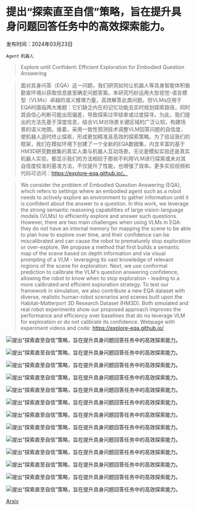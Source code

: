 # 提出“探索直至自信”策略，旨在提升具身问题回答任务中的高效探索能力。

发布时间：2024年03月23日

`Agent` `机器人`

> Explore until Confident: Efficient Exploration for Embodied Question Answering

> 面对具身问答（EQA）这一问题，我们研究如何让机器人等具身智能体积极勘查环境以获取信息直至确定问题答案。本研究巧妙运用大型视觉-语言模型（VLMs）卓越的语义推理力量，高效解答此类问题。但VLMs应用于EQA时面临两大难题：它们缺乏内在的记忆功能去实时规划探索路径，同时其自信心判断可能出现偏差，导致探索过早结束或过度探寻。为此，我们提出的方法先基于深度信息，结合VLM对场景关键区域的广泛认知，构建场景的语义地图。接着，采用一致性预测技术调整VLM回答问题的自信度，使机器人适时终止探索，形成更加精准且高效的探索策略。为了验证我们的框架，我们在模拟环境下创建了一个全新的EQA数据集，内含丰富的基于HM3D研究数据集的真实人类与机器人互动场景。无论是模拟实验还是真实机器人实验，都显示我们的方法相较于那些不利用VLM进行探索或未对其自信度校准的基准方法，不仅提升了性能，也增强了效率。更多实验视频和代码可访问：https://explore-eqa.github.io/。

> We consider the problem of Embodied Question Answering (EQA), which refers to settings where an embodied agent such as a robot needs to actively explore an environment to gather information until it is confident about the answer to a question. In this work, we leverage the strong semantic reasoning capabilities of large vision-language models (VLMs) to efficiently explore and answer such questions. However, there are two main challenges when using VLMs in EQA: they do not have an internal memory for mapping the scene to be able to plan how to explore over time, and their confidence can be miscalibrated and can cause the robot to prematurely stop exploration or over-explore. We propose a method that first builds a semantic map of the scene based on depth information and via visual prompting of a VLM - leveraging its vast knowledge of relevant regions of the scene for exploration. Next, we use conformal prediction to calibrate the VLM's question answering confidence, allowing the robot to know when to stop exploration - leading to a more calibrated and efficient exploration strategy. To test our framework in simulation, we also contribute a new EQA dataset with diverse, realistic human-robot scenarios and scenes built upon the Habitat-Matterport 3D Research Dataset (HM3D). Both simulated and real robot experiments show our proposed approach improves the performance and efficiency over baselines that do no leverage VLM for exploration or do not calibrate its confidence. Webpage with experiment videos and code: https://explore-eqa.github.io/

![提出“探索直至自信”策略，旨在提升具身问题回答任务中的高效探索能力。](../../../paper_images/2403.15941/x1.png)

![提出“探索直至自信”策略，旨在提升具身问题回答任务中的高效探索能力。](../../../paper_images/2403.15941/x2.png)

![提出“探索直至自信”策略，旨在提升具身问题回答任务中的高效探索能力。](../../../paper_images/2403.15941/x3.png)

![提出“探索直至自信”策略，旨在提升具身问题回答任务中的高效探索能力。](../../../paper_images/2403.15941/x6.png)

![提出“探索直至自信”策略，旨在提升具身问题回答任务中的高效探索能力。](../../../paper_images/2403.15941/x7.png)

![提出“探索直至自信”策略，旨在提升具身问题回答任务中的高效探索能力。](../../../paper_images/2403.15941/x8.png)

![提出“探索直至自信”策略，旨在提升具身问题回答任务中的高效探索能力。](../../../paper_images/2403.15941/x9.png)

![提出“探索直至自信”策略，旨在提升具身问题回答任务中的高效探索能力。](../../../paper_images/2403.15941/x10.png)

![提出“探索直至自信”策略，旨在提升具身问题回答任务中的高效探索能力。](../../../paper_images/2403.15941/x11.png)

![提出“探索直至自信”策略，旨在提升具身问题回答任务中的高效探索能力。](../../../paper_images/2403.15941/x12.png)

![提出“探索直至自信”策略，旨在提升具身问题回答任务中的高效探索能力。](../../../paper_images/2403.15941/x13.png)

![提出“探索直至自信”策略，旨在提升具身问题回答任务中的高效探索能力。](../../../paper_images/2403.15941/top_relevancy.png)

![提出“探索直至自信”策略，旨在提升具身问题回答任务中的高效探索能力。](../../../paper_images/2403.15941/x14.png)

[Arxiv](https://arxiv.org/abs/2403.15941)